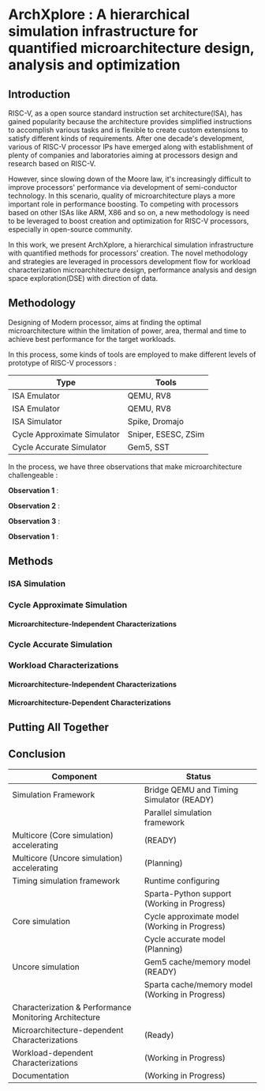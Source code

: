 # ArchXplore : A hierarchical simulation infrastructure for quantified microarchitecture design, analysis and optimization

## Introduction
RISC-V, as a open source standard instruction set architecture(ISA), has gained popularity because the architecture provides simplified instructions to accomplish various tasks and is flexible to create custom extensions to satisfy different kinds of requirements. After one decade's development, various of RISC-V processor IPs have emerged along with establishment of plenty of companies and laboratories aiming at processors design and research based on RISC-V. 

However, since slowing down of the Moore law, it's increasingly difficult to improve processors' performance via development of semi-conductor technology. In this scenario, quality of microarchitecture plays a more important role in performance boosting. To competing with processors based on other ISAs like ARM, X86 and so on, a new methodology is need to be leveraged to boost creation and optimization for RISC-V processors, especially in open-source community. 

In this work, we present ArchXplore, a hierarchical simulation infrastructure with quantified methods for processors' creation. The novel methodology and strategies are leveraged in processors development flow for workload characterization microarchitecture design, performance analysis and design space exploration(DSE) with direction of data. 

## Methodology

Designing of Modern processor, aims at finding the optimal microarchitecture within the limitation of power, area, thermal and time to achieve best performance for the target workloads.

In this process, some kinds of tools are employed to make different levels of prototype of RISC-V processors :



| Type                        | Tools               |
| --------------------------- | ------------------- |
| ISA Emulator                | QEMU, RV8           |
| ISA Emulator                | QEMU, RV8           |
| ISA Simulator               | Spike, Dromajo      |
| Cycle Approximate Simulator | Sniper, ESESC, ZSim |
| Cycle Accurate Simulator    | Gem5, SST           |

In the process, we have three observations that make microarchitecture challengeable :

**Observation 1** :

**Observation 2** : 

**Observation 3** : 



**Observation 1** : 

## Methods

### ISA Simulation

### Cycle Approximate Simulation

#### Microarchitecture-Independent Characterizations

### Cycle Accurate Simulation

### Workload Characterizations
#### Microarchitecture-Independent Characterizations
#### Microarchitecture-Dependent Characterizations

## Putting All Together

## Conclusion


| Component                                | Status                  |
|------------------------------------------|-------------------------|
| Simulation Framework                     | Bridge QEMU and Timing Simulator (READY)     |
|                                           | Parallel simulation framework                    |
| Multicore (Core simulation) accelerating  | (READY)                 |
| Multicore (Uncore simulation) accelerating | (Planning)              |
| Timing simulation framework               | Runtime configuring       |
|                                           | Sparta-Python support (Working in Progress)   |
| Core simulation                           | Cycle approximate model (Working in Progress) |
|                                           | Cycle accurate model (Planning)               |
| Uncore simulation                         | Gem5 cache/memory model (READY)                |
|                                           | Sparta cache/memory model (Working in Progress) |
| Characterization & Performance Monitoring Architecture |
| Microarchitecture-dependent Characterizations | (Ready)            |
| Workload-dependent Characterizations       | (Working in Progress)   |
| Documentation                            | (Working in Progress)   |
